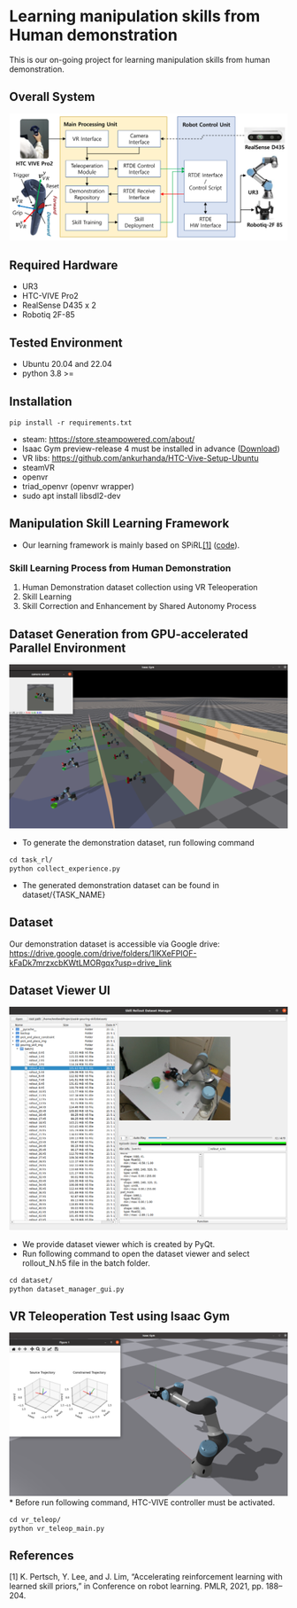 # Learning manipulation skills from Human demonstration
This is our on-going project for learning manipulation skills from human demonstration.

## Overall System
<img src="./assets/imgs/system.png"/>

## Required Hardware
* UR3
* HTC-VIVE Pro2
* RealSense D435 x 2
* Robotiq 2F-85

## Tested Environment
* Ubuntu 20.04 and 22.04
* python 3.8 >=

## Installation
```commandline
pip install -r requirements.txt
```

* steam: https://store.steampowered.com/about/
* Isaac Gym preview-release 4 must be installed in advance ([Download](https://developer.nvidia.com/isaac-gym))
* VR libs: https://github.com/ankurhanda/HTC-Vive-Setup-Ubuntu
* steamVR
* openvr
* triad_openvr (openvr wrapper)
* sudo apt install libsdl2-dev


## Manipulation Skill Learning Framework
* Our learning framework is mainly based on SPiRL[[1]](#1) ([code](https://github.com/clvrai/spirl)).
### Skill Learning Process from Human Demonstration
1) Human Demonstration dataset collection using VR Teleoperation
2) Skill Learning
3) Skill Correction and Enhancement by Shared Autonomy Process

## Dataset Generation from GPU-accelerated Parallel Environment
<img src="./assets/imgs/parallel_env_dataset_gen.png">

* To generate the demonstration dataset, run following command
```commandline
cd task_rl/
python collect_experience.py
```
* The generated demonstration dataset can be found in dataset/{TASK_NAME}


## Dataset
Our demonstration dataset is accessible via Google drive:
https://drive.google.com/drive/folders/1lKXeFPIOF-kFaDk7mrzxcbKWtLMORgqx?usp=drive_link

## Dataset Viewer UI
<img src="./assets/imgs/dataset_viewer_ui.png">

* We provide dataset viewer which is created by PyQt.
* Run following command to open the dataset viewer and select rollout_N.h5 file in the batch folder.

```commandline
cd dataset/
python dataset_manager_gui.py 
```

## VR Teleoperation Test using Isaac Gym
<img src="./assets/imgs/vr_teleop_isaacgym.png">
* Before run following command, HTC-VIVE controller must be activated.

```commandline
cd vr_teleop/
python vr_teleop_main.py
```

## References
<a id="1">[1]</a> 
K. Pertsch, Y. Lee, and J. Lim, “Accelerating reinforcement learning
with learned skill priors,” in Conference on robot learning. PMLR,
2021, pp. 188–204.